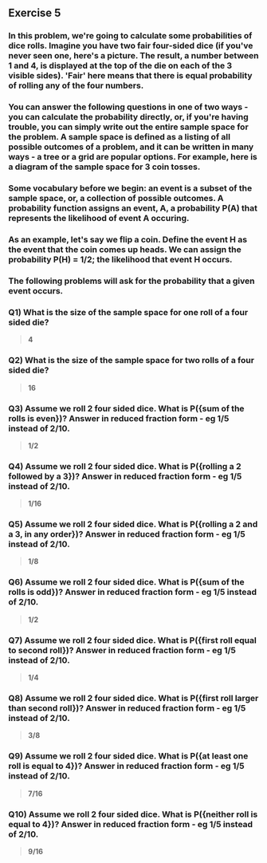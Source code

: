 ## Exercise 5
### In this problem, we're going to calculate some probabilities of dice rolls. Imagine you have two fair four-sided dice (if you've never seen one, here's a picture. The result, a number between 1 and 4, is displayed at the top of the die on each of the 3 visible sides). 'Fair' here means that there is equal probability of rolling any of the four numbers.

### You can answer the following questions in one of two ways - you can calculate the probability directly, or, if you're having trouble, you can simply write out the entire sample space for the problem. A sample space is defined as a listing of all possible outcomes of a problem, and it can be written in many ways - a tree or a grid are popular options. For example, here is a diagram of the sample space for 3 coin tosses.

### Some vocabulary before we begin: an event is a subset of the sample space, or, a collection of possible outcomes. A probability function assigns an event, A, a probability P(A) that represents the likelihood of event A occuring.

### As an example, let's say we flip a coin. Define the event H as the event that the coin comes up heads. We can assign the probability P(H) = 1/2; the likelihood that event H occurs.

### The following problems will ask for the probability that a given event occurs.

### Q1) What is the size of the sample space for one roll of a four sided die?

>**4**

### Q2) What is the size of the sample space for two rolls of a four sided die?

>**16**

### Q3) Assume we roll 2 four sided dice. What is P({sum of the rolls is even})? Answer in reduced fraction form - eg 1/5 instead of 2/10.

>**1/2**

### Q4) Assume we roll 2 four sided dice. What is P({rolling a 2 followed by a 3})? Answer in reduced fraction form - eg 1/5 instead of 2/10.

>**1/16**

### Q5) Assume we roll 2 four sided dice. What is P({rolling a 2 and a 3, in any order})? Answer in reduced fraction form - eg 1/5 instead of 2/10.

>**1/8**

### Q6) Assume we roll 2 four sided dice. What is P({sum of the rolls is odd})? Answer in reduced fraction form - eg 1/5 instead of 2/10.

>**1/2**

### Q7) Assume we roll 2 four sided dice. What is P({first roll equal to second roll})? Answer in reduced fraction form - eg 1/5 instead of 2/10.

>**1/4**

### Q8) Assume we roll 2 four sided dice. What is P({first roll larger than second roll})? Answer in reduced fraction form - eg 1/5 instead of 2/10.

>**3/8**

### Q9) Assume we roll 2 four sided dice. What is P({at least one roll is equal to 4})? Answer in reduced fraction form - eg 1/5 instead of 2/10.

>**7/16**

### Q10) Assume we roll 2 four sided dice. What is P({neither roll is equal to 4})? Answer in reduced fraction form - eg 1/5 instead of 2/10.

>**9/16**